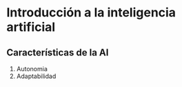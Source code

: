
# Introducción a la inteligencia artificial


## Características de la AI

1. Autonomia
2. Adaptabilidad


